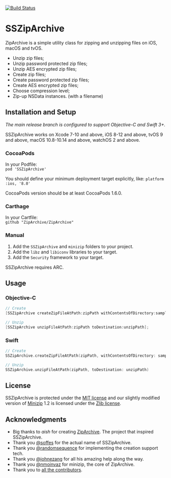 
[![Build Status](https://travis-ci.org/ZipArchive/ZipArchive.svg?branch=master)](https://travis-ci.org/ZipArchive/ZipArchive)

# SSZipArchive

ZipArchive is a simple utility class for zipping and unzipping files on iOS, macOS and tvOS.

- Unzip zip files;
- Unzip password protected zip files;
- Unzip AES encrypted zip files;
- Create zip files;
- Create password protected zip files;
- Create AES encrypted zip files;
- Choose compression level;
- Zip-up NSData instances. (with a filename)

## Installation and Setup

*The main release branch is configured to support Objective-C and Swift 3+.*

SSZipArchive works on Xcode 7-10 and above, iOS 8-12 and above, tvOS 9 and above, macOS 10.8-10.14 and above, watchOS 2 and above.

### CocoaPods
In your Podfile:  
`pod 'SSZipArchive'`

You should define your minimum deployment target explicitly, like:
`platform :ios, '8.0'`

CocoaPods version should be at least CocoaPods 1.6.0.

### Carthage
In your Cartfile:  
`github "ZipArchive/ZipArchive"`

### Manual

1. Add the `SSZipArchive` and `minizip` folders to your project.
2. Add the `libz` and `libiconv` libraries to your target.
3. Add the `Security` framework to your target.

SSZipArchive requires ARC.

## Usage

### Objective-C

```objective-c
// Create
[SSZipArchive createZipFileAtPath:zipPath withContentsOfDirectory:sampleDataPath];

// Unzip
[SSZipArchive unzipFileAtPath:zipPath toDestination:unzipPath];
```

### Swift

```swift
// Create
SSZipArchive.createZipFileAtPath(zipPath, withContentsOfDirectory: sampleDataPath)

// Unzip
SSZipArchive.unzipFileAtPath(zipPath, toDestination: unzipPath)
```

## License

SSZipArchive is protected under the [MIT license](https://github.com/samsoffes/ssziparchive/raw/master/LICENSE) and our slightly modified version of [Minizip](https://github.com/nmoinvaz/minizip) 1.2 is licensed under the [Zlib license](https://www.zlib.net/zlib_license.html).

## Acknowledgments

* Big thanks to *aish* for creating [ZipArchive](https://code.google.com/archive/p/ziparchive/). The project that inspired SSZipArchive.
* Thank you [@soffes](https://github.com/soffes) for the actual name of SSZipArchive.
* Thank you [@randomsequence](https://github.com/randomsequence) for implementing the creation support tech.
* Thank you [@johnezang](https://github.com/johnezang) for all his amazing help along the way.
* Thank you [@nmoinvaz](https://github.com/nmoinvaz) for minizip, the core of ZipArchive.
* Thank you to [all the contributors](https://github.com/ZipArchive/ZipArchive/graphs/contributors).

